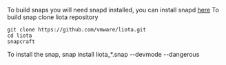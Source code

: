 To build snaps you will need snapd installed, you can install snapd [here](https://docs.snapcraft.io/core/install)
To build snap clone liota repository 
```
git clone https://github.com/vmware/liota.git
cd liota
snapcraft
```
To install the snap, snap install liota_*.snap --devmode --dangerous

